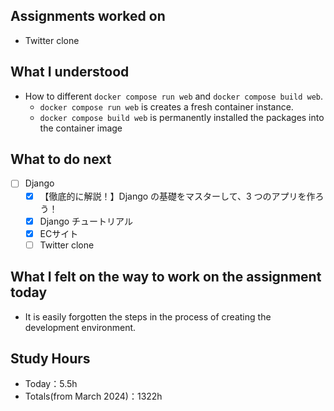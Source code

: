 ## Assignments worked on
- Twitter clone

## What I understood
- How to different `docker compose run web` and `docker compose build web`.
    - `docker compose run web` is creates a fresh container instance.
    - `docker compose build web` is permanently installed the packages into the container image

## What to do next
- [ ] Django
   - [x] 【徹底的に解説！】Django の基礎をマスターして、3 つのアプリを作ろう！
   - [x] Django チュートリアル
   - [x] ECサイト
   - [ ] Twitter clone

## What I felt on the way to work on the assignment today
- It is easily forgotten the steps in the process of creating the development environment.

## Study Hours

- Today：5.5h
- Totals(from March 2024)：1322h